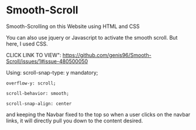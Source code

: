 # Smooth-Scroll
Smooth-Scrolling on this Website using HTML and CSS

You can also use jquery or Javascript to activate the smooth scroll. But here, I used CSS.

CLICK LINK TO VIEW": https://github.com/genis96/Smooth-Scroll/issues/1#issue-480500050

Using:
    scroll-snap-type: y mandatory;
	
    overflow-y: scroll;
	
    scroll-behavior: smooth;
	
    scroll-snap-align: center

and keeping the Navbar fixed to the top so when a user clicks on the navbar links, it will directly pull you down to the content desired.
